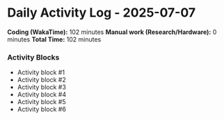 # Daily Activity Log - 2025-07-07

**Coding (WakaTime):** 102 minutes
**Manual work (Research/Hardware):** 0 minutes
**Total Time:** 102 minutes

### Activity Blocks
- Activity block #1
- Activity block #2
- Activity block #3
- Activity block #4
- Activity block #5
- Activity block #6
